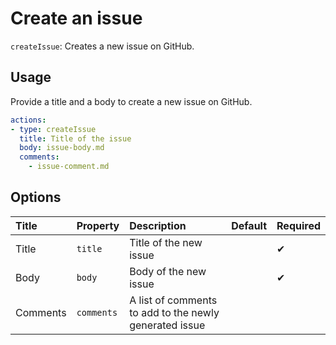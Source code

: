 # Create an issue

`createIssue`: Creates a new issue on GitHub.

## Usage

Provide a title and a body to create a new issue on GitHub.

```yaml
actions:
- type: createIssue
  title: Title of the issue
  body: issue-body.md
  comments:
    - issue-comment.md
```

## Options

| Title | Property | Description | Default | Required |
| :---- | :--- | :---------- | :------ | :------- |
| Title | `title` | Title of the new issue |  | ✔ |
| Body | `body` | Body of the new issue |  | ✔ |
| Comments | `comments` | A list of comments to add to the newly generated issue |  |  |
